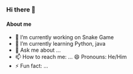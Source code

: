 ### Hi there 👋

#### About me

- 🔭 I’m currently working on Snake Game
- 🌱 I’m currently learning Python, java
- 💬 Ask me about ...
- 📫 How to reach me: ...
 😄 Pronouns: He/Him
- ⚡ Fun fact: ...

